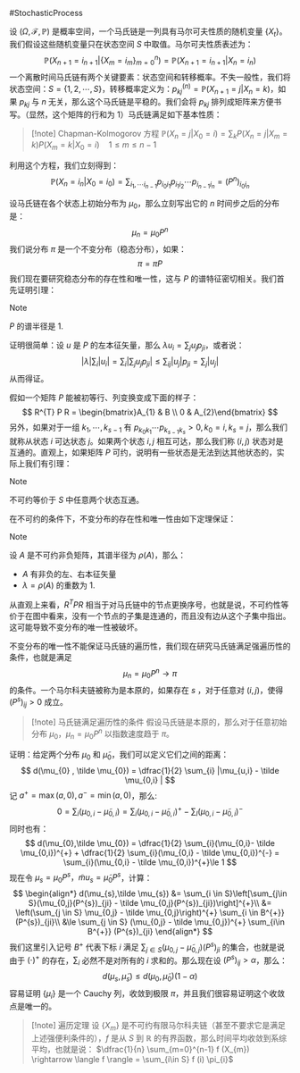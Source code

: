 #StochasticProcess 

设 $(\Omega, \mathcal{F} ,\mathbb{P})$ 是概率空间，一个马氏链是一列具有马尔可夫性质的随机变量 $\{X_{t}\}$。我们假设这些随机变量只在状态空间 $S$ 中取值。马尔可夫性质表述为：
$$
\mathbb{P}(X_{n+1} = i_{n+1}|\{X_{m} = i_{m}\}_{m=0}^{n}) = \mathbb{P}(X_{n+1} = i_{n+1} |X_{n} = i _{n}) 
$$
一个离散时间马氏链有两个关键要素：状态空间和转移概率。不失一般性，我们将状态空间：$S =\{1,2,\cdots,S\}$，转移概率定义为：$p_{kj}^{(n)} = \mathbb{P}(X_{n+1} = j |X_{n}= k )$，如果 $p_{kj}$ 与 $n$ 无关，那么这个马氏链是平稳的。我们会将 $p_{kj}$ 排列成矩阵来方便书写。（显然，这个矩阵的行和为 1）马氏链满足如下基本性质：
>[!note] Chapman-Kolmogorov 方程
> $\mathbb{P}(X_{n}  = j|X_{0} = i) = \sum_{k}P (X_{n}=j|X_{m} = k) P (X_{m} =k|X_{0}=i) \quad  1 \le m \le n-1$

利用这个方程，我们立刻得到：
$$
\mathbb{P}(X_{n} = i_{n}|X_{0} = i_{0}) = \sum_{i_{1},\cdots i_{n-1}} p_{i_{0}i_{1}}p_{i_{1}i_{2}}\cdots p_{i_{n-1}i_{n}} = (P^{n})_{i_{0}i_{n}}
$$

设马氏链在各个状态上初始分布为 $\mu_{0}$，那么立刻写出它的 $n$ 时间步之后的分布是：
$$
\mu_{n} = \mu_{0}P^{n}
$$
我们说分布 $\pi$ 是一个不变分布（稳态分布），如果：
$$
\pi = \pi P
$$
我们现在要研究稳态分布的存在性和唯一性，这与 $P$ 的谱特征密切相关。我们首先证明引理：
>[!note]
> $P$ 的谱半径是 1.

证明很简单：设 $u$ 是 $P$ 的左本征矢量，那么 $\lambda u_{i} = \sum_{j} u_{j} p_{ji}$，或者说：
$$
|\lambda| \sum_{i} |u_{i}| = \sum_{i} |\sum_{j} u_{j}p_{ji}| \le \sum_{ij} |u_{j}| p_{ji} = \sum_{j} |u_{j}|
$$
从而得证。

假如一个矩阵 $P$ 能被初等行、列变换变成下面的样子：
$$
R^{T} P R  = \begin{bmatrix}A_{1} & B  \\  0 & A_{2}\end{bmatrix}
$$
另外，如果对于一组 $k_{1},\cdots , k_{s-1}$ 有 $p_{k_{0}k_{1}} \cdots  p_{k_{s-1} k_{s}}>0, k_{0} = i, k_{s} = j$，那么我们就称从状态 $i$ 可达状态 $j$。如果两个状态 $i,j$ 相互可达，那么我们称 $(i,j)$ 状态对是互通的。直观上，如果矩阵 $P$ 可约，说明有一些状态是无法到达其他状态的，实际上我们有引理：
>[!note] 
>不可约等价于 $S$ 中任意两个状态互通。

在不可约的条件下，不变分布的存在性和唯一性由如下定理保证：
>[!note]
>设 $A$ 是不可约非负矩阵，其谱半径为 $\rho(A)$，那么：
>- $A$ 有非负的左、右本征矢量
>- $\lambda = \rho(A)$ 的重数为 1.

从直观上来看，$R^{T} PR$ 相当于对马氏链中的节点更换序号，也就是说，不可约性等价于在图中看来，没有一个节点的子集是连通的，而且没有边从这个子集中指出。这可能导致不变分布的唯一性被破坏。

不变分布的唯一性不能保证马氏链的遍历性，我们现在研究马氏链满足强遍历性的条件，也就是满足
$$
\mu_{n} = \mu_{0} P^{n} \rightarrow  \pi 
$$
的条件。一个马尔科夫链被称为是本原的，如果存在 $s$ ，对于任意对 $(i,j)$，使得 $(P^{s})_{ij} >0$ 成立。
>[!note] 马氏链满足遍历性的条件
>假设马氏链是本原的，那么对于任意初始分布 $\mu_{0}$，$\mu_{n} = \mu_{0}P^{n}$ 以指数速度趋于 $\pi$。
>

证明：给定两个分布 $\mu_{0}$ 和 $\tilde \mu_{0}$，我们可以定义它们之间的距离：
$$
d(\mu_{0} , \tilde \mu_{0}) = \dfrac{1}{2}  \sum_{i} |\mu_{u,i} - \tilde \mu_{0,i} |
$$
记 $a^{+} = \max (a, 0), a^{-}= \min(a,0)$，那么:
$$
0 = \sum_{i}(\mu_{0,i} - \tilde \mu_{0,i}) = \sum_{i}(\mu_{0,i} - \tilde \mu_{0,i})^{+}- \sum_{I}(\mu_{0,i} - \tilde \mu_{0,i})^{-}
$$
同时也有：
$$
d(\mu_{0},\tilde \mu_{0}) = \dfrac{1}{2} \sum_{i}(\mu_{0,i}- \tilde \mu_{0,i})^{+} + \dfrac{1}{2} \sum_{i}(\mu_{0,i} - \tilde \mu_{0,i})^{-}
 = \sum_{i}(\mu_{0,i} - \tilde \mu_{0,i})^{+}\le 1
$$
现在令 $\mu_{s} = \mu_{0}P^{s}， \tilde mu_{s}  = \tilde \mu_{0} P^{s}$，计算：
$$
\begin{align*}
d(\mu_{s},\tilde \mu_{s}) &= \sum_{i \in S}\left[\sum_{j\in S}(\mu_{0,j}(P^{s})_{ji} - \tilde \mu_{0,j}(P^{s})_{ji})\right]^{+}\\
&= \left(\sum_{j \in S} \mu_{0,j} - \tilde \mu_{0,j}\right)^{+} \sum_{i \in B^{+}} (P^{s})_{ji}\\
&\le   \sum_{j \in S} (\mu_{0,j} - \tilde \mu_{0,j})^{+} \sum_{i\in B^{+}} (P^{s})_{ji} 
\end{align*}
$$
我们这里引入记号 $B^{+}$ 代表下标 $i$ 满足 $\sum_{j\in S} (\mu_{0, j} - \tilde \mu_{0, j}) (P^{s})_{ji}$ 的集合，也就是说由于 $(\cdot)^{+}$ 的存在，$\sum_{i}$ 必然不是对所有的 $i$ 求和的。那么现在设 $(P^{s})_{ij} > \alpha$，那么：
$$
d(\mu_{s} , \tilde \mu_{s}) \le  d(\mu_{0}, \tilde \mu_{0}) (1- \alpha)
$$
容易证明 $\{\mu_{i}\}$ 是一个 Cauchy 列，收敛到极限 $\pi$，并且我们很容易证明这个收敛点是唯一的。

>[!note] 遍历定理
>设 $\{X_{m}\}$ 是不可约有限马尔科夫链（甚至不要求它是满足上述强便利条件的），$f$ 是从 $S$ 到 $\mathbb{R}$ 的有界函数，那么时间平均收敛到系综平均，也就是说：
> $\dfrac{1}{n} \sum_{m=0}^{n-1} f (X_{m}) \rightarrow \langle f \rangle = \sum_{i\in S} f (i) \pi_{i}$



